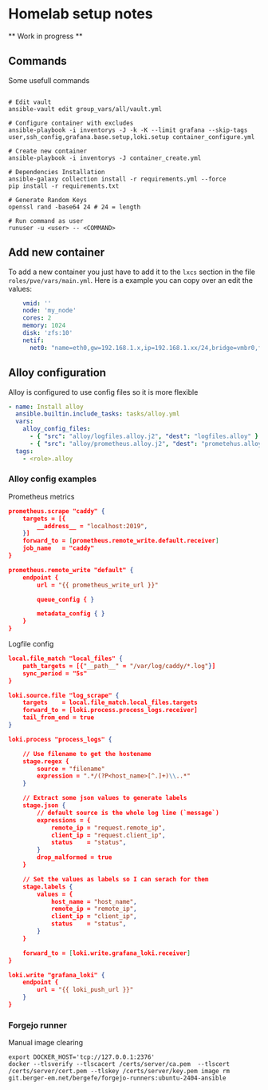 # Homelab setup notes

** Work in progress **

## Commands

Some usefull commands

```shell

# Edit vault
ansible-vault edit group_vars/all/vault.yml

# Configure container with excludes
ansible-playbook -i inventorys -J -k -K --limit grafana --skip-tags user,ssh_config,grafana.base.setup,loki.setup container_configure.yml

# Create new container
ansible-playbook -i inventorys -J container_create.yml

# Dependencies Installation
ansible-galaxy collection install -r requirements.yml --force
pip install -r requirements.txt

# Generate Random Keys
openssl rand -base64 24 # 24 = length

# Run command as user
runuser -u <user> -- <COMMAND>
```

## Add new container

To add a new container you just have to add it to the `lxcs` section in the file `roles/pve/vars/main.yml`. Here is a example you can copy over an edit the values:

```yaml
    vmid: ''
    node: 'my_node'
    cores: 2
    memory: 1024
    disk: 'zfs:10'
    netif:
      net0: "name=eth0,gw=192.168.1.x,ip=192.168.1.xx/24,bridge=vmbr0,firewall=0,tag=1"
```

## Alloy configuration

Alloy is configured to use config files so it is more flexible

```yaml
- name: Install alloy
  ansible.builtin.include_tasks: tasks/alloy.yml
  vars:
    alloy_config_files:
      - { "src": "alloy/logfiles.alloy.j2", "dest": "logfiles.alloy" }
      - { "src": "alloy/prometheus.alloy.j2", "dest": "prometehus.alloy" }
  tags:
    - <role>.alloy
```

### Alloy config examples

Prometheus metrics
```json
prometheus.scrape "caddy" {
    targets = [{
        __address__ = "localhost:2019",
    }]
    forward_to = [prometheus.remote_write.default.receiver]
    job_name   = "caddy"
}

prometheus.remote_write "default" {
    endpoint {
        url = "{{ prometheus_write_url }}"

        queue_config { }

        metadata_config { }
    }
}
```

Logfile config
```json
local.file_match "local_files" {
    path_targets = [{"__path__" = "/var/log/caddy/*.log"}]
    sync_period = "5s"
}

loki.source.file "log_scrape" {
    targets    = local.file_match.local_files.targets
    forward_to = [loki.process.process_logs.receiver]
    tail_from_end = true
}

loki.process "process_logs" {

    // Use filename to get the hostename
    stage.regex {
        source = "filename"
        expression = ".*/(?P<host_name>[^.]+)\\..*"
    }

    // Extract some json values to generate labels
    stage.json {
        // default source is the whole log line (`message`)
        expressions = {
            remote_ip = "request.remote_ip",
            client_ip = "request.client_ip",
            status    = "status",
        }
        drop_malformed = true
    }

    // Set the values as labels so I can serach for them
    stage.labels {
        values = {
            host_name = "host_name",
            remote_ip = "remote_ip",
            client_ip = "client_ip",
            status    = "status",
        }
    }

    forward_to = [loki.write.grafana_loki.receiver]
}

loki.write "grafana_loki" {
    endpoint {
        url = "{{ loki_push_url }}"
    }
}
```

### Forgejo runner

Manual image clearing
```
export DOCKER_HOST='tcp://127.0.0.1:2376'
docker --tlsverify --tlscacert /certs/server/ca.pem  --tlscert /certs/server/cert.pem --tlskey /certs/server/key.pem image rm git.berger-em.net/bergefe/forgejo-runners:ubuntu-2404-ansible
```
